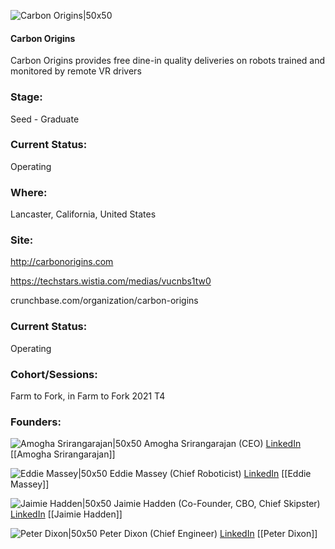 

![Carbon Origins|50x50](https://apimg.techstars.com/connect/images/image_files/61072cfa6ddcda0007661377/original/COi_White_Black-BG.png)

#### Carbon Origins
Carbon Origins provides free dine-in quality deliveries on robots trained and monitored by remote VR drivers

### Stage: 
Seed - Graduate 

### Current Status: 
Operating

### Where:
Lancaster, California, United States

### Site:
http://carbonorigins.com

https://techstars.wistia.com/medias/vucnbs1tw0

crunchbase.com/organization/carbon-origins

### Current Status: 
Operating

### Cohort/Sessions: 
Farm to Fork, in Farm to Fork 2021 T4

### Founders: 

![Amogha Srirangarajan|50x50](https://s3.amazonaws.com/f6s-public/profiles/873709_th2.jpg) Amogha Srirangarajan (CEO) [LinkedIn](https://linkedin.com/in/amoghaio) [[Amogha Srirangarajan]]

![Eddie Massey|50x50](https://f6s-public.s3.amazonaws.com/profiles/2623740_th2.jpg) Eddie Massey (Chief Roboticist) [LinkedIn](https://linkedin.com/in/eddiemasseyiii) [[Eddie Massey]]

![Jaimie Hadden|50x50](https://apimg.techstars.com/connect/images/image_files/60f605a8394317000761e5d6/original/jaimie_profile_6.jpg) Jaimie Hadden (Co-Founder, CBO, Chief Skipster) [LinkedIn](https://linkedin.com/in/jaimie-hadden-768178102) [[Jaimie Hadden]]

![Peter Dixon|50x50]() Peter Dixon (Chief Engineer) [LinkedIn](https://linkedin.com/in/peter-dixon-08b33b18) [[Peter Dixon]]


